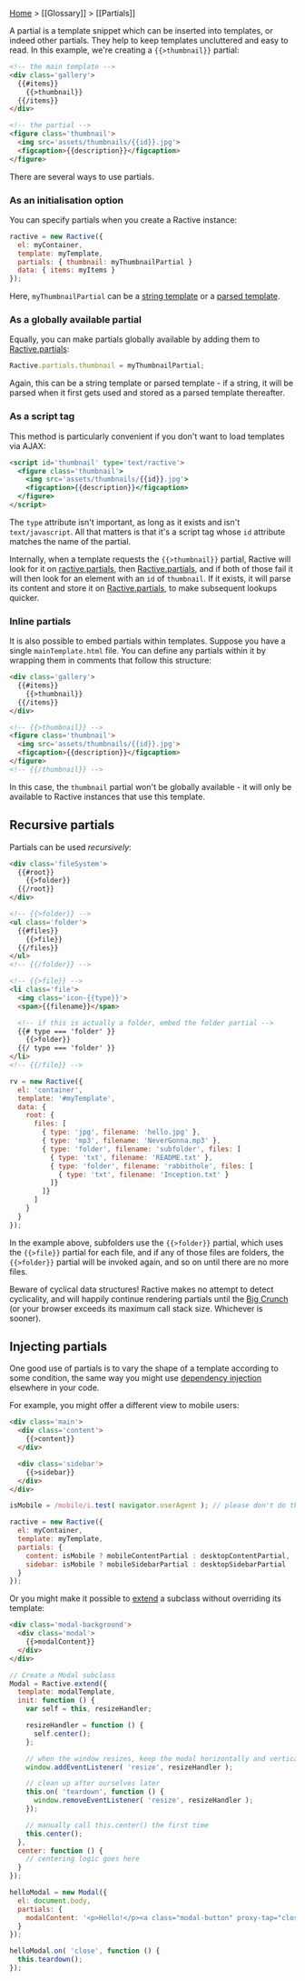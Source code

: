 [Home](ractive-js-documentation) > [[Glossary]] > [[Partials]]

A partial is a template snippet which can be inserted into templates, or indeed other partials. They help to keep templates uncluttered and easy to read. In this example, we're creating a `{{>thumbnail}}` partial:

```html
<!-- the main template -->
<div class='gallery'>
  {{#items}}
    {{>thumbnail}}
  {{/items}}
</div>
```

```html
<!-- the partial -->
<figure class='thumbnail'>
  <img src='assets/thumbnails/{{id}}.jpg'>
  <figcaption>{{description}}</figcaption>
</figure>
```

There are several ways to use partials.


### As an initialisation option

You can specify partials when you create a Ractive instance:

```js
ractive = new Ractive({
  el: myContainer,
  template: myTemplate,
  partials: { thumbnail: myThumbnailPartial }
  data: { items: myItems }
});
```

Here, `myThumbnailPartial` can be a [string template](templates) or a [parsed template](preparsing).


### As a globally available partial

Equally, you can make partials globally available by adding them to [Ractive.partials](ractive-partials-global):

```js
Ractive.partials.thumbnail = myThumbnailPartial;
```

Again, this can be a string template or parsed template - if a string, it will be parsed when it first gets used and stored as a parsed template thereafter.


### As a script tag

This method is particularly convenient if you don't want to load templates via AJAX:

```html
<script id='thumbnail' type='text/ractive'>
  <figure class='thumbnail'>
    <img src='assets/thumbnails/{{id}}.jpg'>
    <figcaption>{{description}}</figcaption>
  </figure>
</script>
```

The `type` attribute isn't important, as long as it exists and isn't `text/javascript`. All that matters is that it's a script tag whose `id` attribute matches the name of the partial.

Internally, when a template requests the `{{>thumbnail}}` partial, Ractive will look for it on [ractive.partials](ractive-partials-instance), then [Ractive.partials](ractive-partials-global), and if both of those fail it will then look for an element with an `id` of `thumbnail`. If it exists, it will parse its content and store it on [Ractive.partials](ractive-partials-global), to make subsequent lookups quicker.


### Inline partials

It is also possible to embed partials within templates. Suppose you have a single `mainTemplate.html` file. You can define any partials within it by wrapping them in comments that follow this structure:

```html
<div class='gallery'>
  {{#items}}
    {{>thumbnail}}
  {{/items}}
</div>

<!-- {{>thumbnail}} -->
<figure class='thumbnail'>
  <img src='assets/thumbnails/{{id}}.jpg'>
  <figcaption>{{description}}</figcaption>
</figure>
<!-- {{/thumbnail}} -->
```

In this case, the `thumbnail` partial won't be globally available - it will only be available to Ractive instances that use this template.


## Recursive partials

Partials can be used *recursively*:

```html
<div class='fileSystem'>
  {{#root}}
    {{>folder}}
  {{/root}}
</div>

<!-- {{>folder}} -->
<ul class='folder'>
  {{#files}}
    {{>file}}
  {{/files}}
</ul>
<!-- {{/folder}} -->

<!-- {{>file}} -->
<li class='file'>
  <img class='icon-{{type}}'>
  <span>{{filename}}</span>

  <!-- if this is actually a folder, embed the folder partial -->
  {{# type === 'folder' }}
    {{>folder}}
  {{/ type === 'folder' }}
</li>
<!-- {{/file}} -->
```

```js
rv = new Ractive({
  el: 'container',
  template: '#myTemplate',
  data: {
    root: {
      files: [
        { type: 'jpg', filename: 'hello.jpg' },
        { type: 'mp3', filename: 'NeverGonna.mp3' },
        { type: 'folder', filename: 'subfolder', files: [
          { type: 'txt', filename: 'README.txt' },
          { type: 'folder', filename: 'rabbithole', files: [
            { type: 'txt', filename: 'Inception.txt' }
          ]}
        ]}
      ]
    }
  }
});
```

In the example above, subfolders use the `{{>folder}}` partial, which uses the `{{>file}}` partial for each file, and if any of those files are folders, the `{{>folder}}` partial will be invoked again, and so on until there are no more files.

Beware of cyclical data structures! Ractive makes no attempt to detect cyclicality, and will happily continue rendering partials until the [Big Crunch](http://en.wikipedia.org/wiki/Big_Crunch) (or your browser exceeds its maximum call stack size. Whichever is sooner).


## Injecting partials

One good use of partials is to vary the shape of a template according to some condition, the same way you might use [dependency injection](http://en.wikipedia.org/wiki/Dependency_injection) elsewhere in your code.

For example, you might offer a different view to mobile users:

```html
<div class='main'>
  <div class='content'>
    {{>content}}
  </div>

  <div class='sidebar'>
    {{>sidebar}}
  </div>
</div>
```

```js
isMobile = /mobile/i.test( navigator.userAgent ); // please don't do this in real life!

ractive = new Ractive({
  el: myContainer,
  template: myTemplate,
  partials: {
    content: isMobile ? mobileContentPartial : desktopContentPartial,
    sidebar: isMobile ? mobileSidebarPartial : desktopSidebarPartial
  }
});
```

Or you might make it possible to [extend](ractive-extend) a subclass without overriding its template:

```html
<div class='modal-background'>
  <div class='modal'>
    {{>modalContent}}
  </div>
</div>
```

```js
// Create a Modal subclass
Modal = Ractive.extend({
  template: modalTemplate,
  init: function () {
    var self = this, resizeHandler;

    resizeHandler = function () {
      self.center();
    };

    // when the window resizes, keep the modal horizontally and vertically centred
    window.addEventListener( 'resize', resizeHandler );

    // clean up after ourselves later
    this.on( 'teardown', function () {
      window.removeEventListener( 'resize', resizeHandler );
    });

    // manually call this.center() the first time
    this.center();
  },
  center: function () {
    // centering logic goes here
  }
});

helloModal = new Modal({
  el: document.body,
  partials: {
    modalContent: '<p>Hello!</p><a class="modal-button" proxy-tap="close">Close</a>'
  }
});

helloModal.on( 'close', function () {
  this.teardown();
});
```
